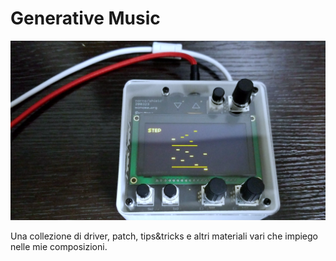 # Generative Music

![preview.png](preview.png)

Una collezione di driver, patch, tips&tricks e altri materiali vari che impiego nelle mie composizioni.